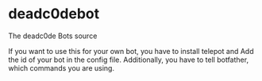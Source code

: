 # deadc0debot
The deadc0de Bots source

If you want to use this for your own bot, you have to install telepot and Add the id of your bot in the config file. Additionally, you have to tell botfather, which commands you are using.
